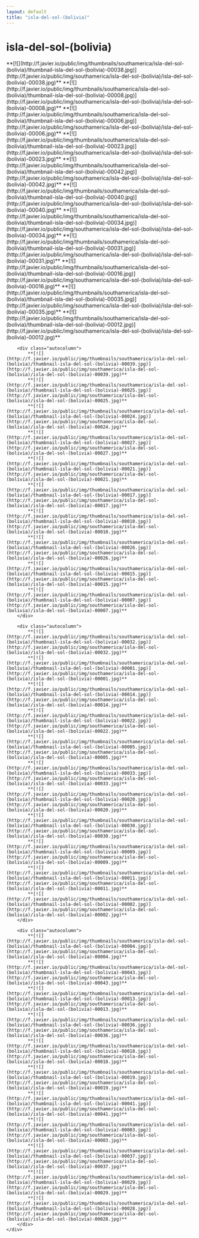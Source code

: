 ```yaml
---
layout: default
title: "isla-del-sol-(bolivia)"
---
```


<h1 class="page" style="padding-left:0%;">isla-del-sol-(bolivia)</h1>
<div class="page">
    <div class="autowide">
        <div class="autocolumn">
            **[![](http://f.javier.io/public/img/thumbnails/southamerica/isla-del-sol-(bolivia)/thumbnail-isla-del-sol-(bolivia)-00038.jpg)](http://f.javier.io/public/img/southamerica/isla-del-sol-(bolivia)/isla-del-sol-(bolivia)-00038.jpg)**
            **[![](http://f.javier.io/public/img/thumbnails/southamerica/isla-del-sol-(bolivia)/thumbnail-isla-del-sol-(bolivia)-00008.jpg)](http://f.javier.io/public/img/southamerica/isla-del-sol-(bolivia)/isla-del-sol-(bolivia)-00008.jpg)**
            **[![](http://f.javier.io/public/img/thumbnails/southamerica/isla-del-sol-(bolivia)/thumbnail-isla-del-sol-(bolivia)-00006.jpg)](http://f.javier.io/public/img/southamerica/isla-del-sol-(bolivia)/isla-del-sol-(bolivia)-00006.jpg)**
            **[![](http://f.javier.io/public/img/thumbnails/southamerica/isla-del-sol-(bolivia)/thumbnail-isla-del-sol-(bolivia)-00023.jpg)](http://f.javier.io/public/img/southamerica/isla-del-sol-(bolivia)/isla-del-sol-(bolivia)-00023.jpg)**
            **[![](http://f.javier.io/public/img/thumbnails/southamerica/isla-del-sol-(bolivia)/thumbnail-isla-del-sol-(bolivia)-00042.jpg)](http://f.javier.io/public/img/southamerica/isla-del-sol-(bolivia)/isla-del-sol-(bolivia)-00042.jpg)**
            **[![](http://f.javier.io/public/img/thumbnails/southamerica/isla-del-sol-(bolivia)/thumbnail-isla-del-sol-(bolivia)-00040.jpg)](http://f.javier.io/public/img/southamerica/isla-del-sol-(bolivia)/isla-del-sol-(bolivia)-00040.jpg)**
            **[![](http://f.javier.io/public/img/thumbnails/southamerica/isla-del-sol-(bolivia)/thumbnail-isla-del-sol-(bolivia)-00034.jpg)](http://f.javier.io/public/img/southamerica/isla-del-sol-(bolivia)/isla-del-sol-(bolivia)-00034.jpg)**
            **[![](http://f.javier.io/public/img/thumbnails/southamerica/isla-del-sol-(bolivia)/thumbnail-isla-del-sol-(bolivia)-00031.jpg)](http://f.javier.io/public/img/southamerica/isla-del-sol-(bolivia)/isla-del-sol-(bolivia)-00031.jpg)**
            **[![](http://f.javier.io/public/img/thumbnails/southamerica/isla-del-sol-(bolivia)/thumbnail-isla-del-sol-(bolivia)-00016.jpg)](http://f.javier.io/public/img/southamerica/isla-del-sol-(bolivia)/isla-del-sol-(bolivia)-00016.jpg)**
            **[![](http://f.javier.io/public/img/thumbnails/southamerica/isla-del-sol-(bolivia)/thumbnail-isla-del-sol-(bolivia)-00035.jpg)](http://f.javier.io/public/img/southamerica/isla-del-sol-(bolivia)/isla-del-sol-(bolivia)-00035.jpg)**
            **[![](http://f.javier.io/public/img/thumbnails/southamerica/isla-del-sol-(bolivia)/thumbnail-isla-del-sol-(bolivia)-00012.jpg)](http://f.javier.io/public/img/southamerica/isla-del-sol-(bolivia)/isla-del-sol-(bolivia)-00012.jpg)**
        </div>

        <div class="autocolumn">
            **[![](http://f.javier.io/public/img/thumbnails/southamerica/isla-del-sol-(bolivia)/thumbnail-isla-del-sol-(bolivia)-00039.jpg)](http://f.javier.io/public/img/southamerica/isla-del-sol-(bolivia)/isla-del-sol-(bolivia)-00039.jpg)**
            **[![](http://f.javier.io/public/img/thumbnails/southamerica/isla-del-sol-(bolivia)/thumbnail-isla-del-sol-(bolivia)-00025.jpg)](http://f.javier.io/public/img/southamerica/isla-del-sol-(bolivia)/isla-del-sol-(bolivia)-00025.jpg)**
            **[![](http://f.javier.io/public/img/thumbnails/southamerica/isla-del-sol-(bolivia)/thumbnail-isla-del-sol-(bolivia)-00024.jpg)](http://f.javier.io/public/img/southamerica/isla-del-sol-(bolivia)/isla-del-sol-(bolivia)-00024.jpg)**
            **[![](http://f.javier.io/public/img/thumbnails/southamerica/isla-del-sol-(bolivia)/thumbnail-isla-del-sol-(bolivia)-00027.jpg)](http://f.javier.io/public/img/southamerica/isla-del-sol-(bolivia)/isla-del-sol-(bolivia)-00027.jpg)**
            **[![](http://f.javier.io/public/img/thumbnails/southamerica/isla-del-sol-(bolivia)/thumbnail-isla-del-sol-(bolivia)-00021.jpg)](http://f.javier.io/public/img/southamerica/isla-del-sol-(bolivia)/isla-del-sol-(bolivia)-00021.jpg)**
            **[![](http://f.javier.io/public/img/thumbnails/southamerica/isla-del-sol-(bolivia)/thumbnail-isla-del-sol-(bolivia)-00017.jpg)](http://f.javier.io/public/img/southamerica/isla-del-sol-(bolivia)/isla-del-sol-(bolivia)-00017.jpg)**
            **[![](http://f.javier.io/public/img/thumbnails/southamerica/isla-del-sol-(bolivia)/thumbnail-isla-del-sol-(bolivia)-00010.jpg)](http://f.javier.io/public/img/southamerica/isla-del-sol-(bolivia)/isla-del-sol-(bolivia)-00010.jpg)**
            **[![](http://f.javier.io/public/img/thumbnails/southamerica/isla-del-sol-(bolivia)/thumbnail-isla-del-sol-(bolivia)-00026.jpg)](http://f.javier.io/public/img/southamerica/isla-del-sol-(bolivia)/isla-del-sol-(bolivia)-00026.jpg)**
            **[![](http://f.javier.io/public/img/thumbnails/southamerica/isla-del-sol-(bolivia)/thumbnail-isla-del-sol-(bolivia)-00015.jpg)](http://f.javier.io/public/img/southamerica/isla-del-sol-(bolivia)/isla-del-sol-(bolivia)-00015.jpg)**
            **[![](http://f.javier.io/public/img/thumbnails/southamerica/isla-del-sol-(bolivia)/thumbnail-isla-del-sol-(bolivia)-00007.jpg)](http://f.javier.io/public/img/southamerica/isla-del-sol-(bolivia)/isla-del-sol-(bolivia)-00007.jpg)**
        </div>

        <div class="autocolumn">
            **[![](http://f.javier.io/public/img/thumbnails/southamerica/isla-del-sol-(bolivia)/thumbnail-isla-del-sol-(bolivia)-00032.jpg)](http://f.javier.io/public/img/southamerica/isla-del-sol-(bolivia)/isla-del-sol-(bolivia)-00032.jpg)**
            **[![](http://f.javier.io/public/img/thumbnails/southamerica/isla-del-sol-(bolivia)/thumbnail-isla-del-sol-(bolivia)-00001.jpg)](http://f.javier.io/public/img/southamerica/isla-del-sol-(bolivia)/isla-del-sol-(bolivia)-00001.jpg)**
            **[![](http://f.javier.io/public/img/thumbnails/southamerica/isla-del-sol-(bolivia)/thumbnail-isla-del-sol-(bolivia)-00014.jpg)](http://f.javier.io/public/img/southamerica/isla-del-sol-(bolivia)/isla-del-sol-(bolivia)-00014.jpg)**
            **[![](http://f.javier.io/public/img/thumbnails/southamerica/isla-del-sol-(bolivia)/thumbnail-isla-del-sol-(bolivia)-00022.jpg)](http://f.javier.io/public/img/southamerica/isla-del-sol-(bolivia)/isla-del-sol-(bolivia)-00022.jpg)**
            **[![](http://f.javier.io/public/img/thumbnails/southamerica/isla-del-sol-(bolivia)/thumbnail-isla-del-sol-(bolivia)-00005.jpg)](http://f.javier.io/public/img/southamerica/isla-del-sol-(bolivia)/isla-del-sol-(bolivia)-00005.jpg)**
            **[![](http://f.javier.io/public/img/thumbnails/southamerica/isla-del-sol-(bolivia)/thumbnail-isla-del-sol-(bolivia)-00033.jpg)](http://f.javier.io/public/img/southamerica/isla-del-sol-(bolivia)/isla-del-sol-(bolivia)-00033.jpg)**
            **[![](http://f.javier.io/public/img/thumbnails/southamerica/isla-del-sol-(bolivia)/thumbnail-isla-del-sol-(bolivia)-00020.jpg)](http://f.javier.io/public/img/southamerica/isla-del-sol-(bolivia)/isla-del-sol-(bolivia)-00020.jpg)**
            **[![](http://f.javier.io/public/img/thumbnails/southamerica/isla-del-sol-(bolivia)/thumbnail-isla-del-sol-(bolivia)-00030.jpg)](http://f.javier.io/public/img/southamerica/isla-del-sol-(bolivia)/isla-del-sol-(bolivia)-00030.jpg)**
            **[![](http://f.javier.io/public/img/thumbnails/southamerica/isla-del-sol-(bolivia)/thumbnail-isla-del-sol-(bolivia)-00009.jpg)](http://f.javier.io/public/img/southamerica/isla-del-sol-(bolivia)/isla-del-sol-(bolivia)-00009.jpg)**
            **[![](http://f.javier.io/public/img/thumbnails/southamerica/isla-del-sol-(bolivia)/thumbnail-isla-del-sol-(bolivia)-00011.jpg)](http://f.javier.io/public/img/southamerica/isla-del-sol-(bolivia)/isla-del-sol-(bolivia)-00011.jpg)**
            **[![](http://f.javier.io/public/img/thumbnails/southamerica/isla-del-sol-(bolivia)/thumbnail-isla-del-sol-(bolivia)-00002.jpg)](http://f.javier.io/public/img/southamerica/isla-del-sol-(bolivia)/isla-del-sol-(bolivia)-00002.jpg)**
        </div>

        <div class="autocolumn">
            **[![](http://f.javier.io/public/img/thumbnails/southamerica/isla-del-sol-(bolivia)/thumbnail-isla-del-sol-(bolivia)-00004.jpg)](http://f.javier.io/public/img/southamerica/isla-del-sol-(bolivia)/isla-del-sol-(bolivia)-00004.jpg)**
            **[![](http://f.javier.io/public/img/thumbnails/southamerica/isla-del-sol-(bolivia)/thumbnail-isla-del-sol-(bolivia)-00043.jpg)](http://f.javier.io/public/img/southamerica/isla-del-sol-(bolivia)/isla-del-sol-(bolivia)-00043.jpg)**
            **[![](http://f.javier.io/public/img/thumbnails/southamerica/isla-del-sol-(bolivia)/thumbnail-isla-del-sol-(bolivia)-00013.jpg)](http://f.javier.io/public/img/southamerica/isla-del-sol-(bolivia)/isla-del-sol-(bolivia)-00013.jpg)**
            **[![](http://f.javier.io/public/img/thumbnails/southamerica/isla-del-sol-(bolivia)/thumbnail-isla-del-sol-(bolivia)-00036.jpg)](http://f.javier.io/public/img/southamerica/isla-del-sol-(bolivia)/isla-del-sol-(bolivia)-00036.jpg)**
            **[![](http://f.javier.io/public/img/thumbnails/southamerica/isla-del-sol-(bolivia)/thumbnail-isla-del-sol-(bolivia)-00018.jpg)](http://f.javier.io/public/img/southamerica/isla-del-sol-(bolivia)/isla-del-sol-(bolivia)-00018.jpg)**
            **[![](http://f.javier.io/public/img/thumbnails/southamerica/isla-del-sol-(bolivia)/thumbnail-isla-del-sol-(bolivia)-00019.jpg)](http://f.javier.io/public/img/southamerica/isla-del-sol-(bolivia)/isla-del-sol-(bolivia)-00019.jpg)**
            **[![](http://f.javier.io/public/img/thumbnails/southamerica/isla-del-sol-(bolivia)/thumbnail-isla-del-sol-(bolivia)-00041.jpg)](http://f.javier.io/public/img/southamerica/isla-del-sol-(bolivia)/isla-del-sol-(bolivia)-00041.jpg)**
            **[![](http://f.javier.io/public/img/thumbnails/southamerica/isla-del-sol-(bolivia)/thumbnail-isla-del-sol-(bolivia)-00003.jpg)](http://f.javier.io/public/img/southamerica/isla-del-sol-(bolivia)/isla-del-sol-(bolivia)-00003.jpg)**
            **[![](http://f.javier.io/public/img/thumbnails/southamerica/isla-del-sol-(bolivia)/thumbnail-isla-del-sol-(bolivia)-00037.jpg)](http://f.javier.io/public/img/southamerica/isla-del-sol-(bolivia)/isla-del-sol-(bolivia)-00037.jpg)**
            **[![](http://f.javier.io/public/img/thumbnails/southamerica/isla-del-sol-(bolivia)/thumbnail-isla-del-sol-(bolivia)-00029.jpg)](http://f.javier.io/public/img/southamerica/isla-del-sol-(bolivia)/isla-del-sol-(bolivia)-00029.jpg)**
            **[![](http://f.javier.io/public/img/thumbnails/southamerica/isla-del-sol-(bolivia)/thumbnail-isla-del-sol-(bolivia)-00028.jpg)](http://f.javier.io/public/img/southamerica/isla-del-sol-(bolivia)/isla-del-sol-(bolivia)-00028.jpg)**
        </div>
    </div>
</div>
